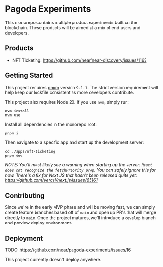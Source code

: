 # Pagoda Experiments

This monorepo contains multiple product experiments built on the blockchain. These products will be aimed at a mix of end users and developers.

## Products

- NFT Ticketing: https://github.com/near/near-discovery/issues/1165

## Getting Started

This project requires [pnpm](https://pnpm.io/installation) version `9.1.1`. The strict version requirement will help keep our lockfile consistent as more developers contribute.

This project also requires Node 20. If you use `nvm`, simply run:

```
nvm install
nvm use
```

Install all dependencies in the monorepo root:

```
pnpm i
```

Then navigate to a specific app and start up the development server:

```
cd ./apps/nft-ticketing
pnpm dev
```

_NOTE: You'll most likely see a warning when starting up the server: `React does not recognize the fetchPriority prop`. You can safely ignore this for now. There's a fix for Next JS that hasn't been released quite yet: https://github.com/vercel/next.js/issues/65161_

## Contributing

Since we're in the early MVP phase and will be moving fast, we can simply create feature branches based off of `main` and open up PR's that will merge directly to `main`. Once the project matures, we'll introduce a `develop` branch and preview deploy environment.

## Deployment

TODO: https://github.com/near/pagoda-experiments/issues/16

This project currently doesn't deploy anywhere.
